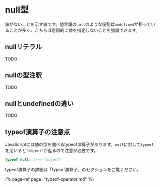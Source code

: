 # null型

値がないことを示す値です。他言語の`null`のような役割は`undefined`が担っていることが多く、こちらは意図的に値を指定しないことを強調できます。

## nullリテラル

TODO

## nullの型注釈

TODO

## nullとundefinedの違い

TODO

## typeof演算子の注意点

JavaScriptには値の型を調べるtypeof演算子があります。`null`に対して`typeof`を用いると`"object"`が返るので注意が必要です。

```javascript
typeof null; //=> "object"
```

typeof演算子の詳細は「typeof演算子」のセクションをご覧ください。

{% page-ref page="typeof-operator.md" %}

